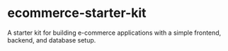 # ecommerce-starter-kit
A starter kit for building e-commerce applications with a simple frontend, backend, and database setup.
